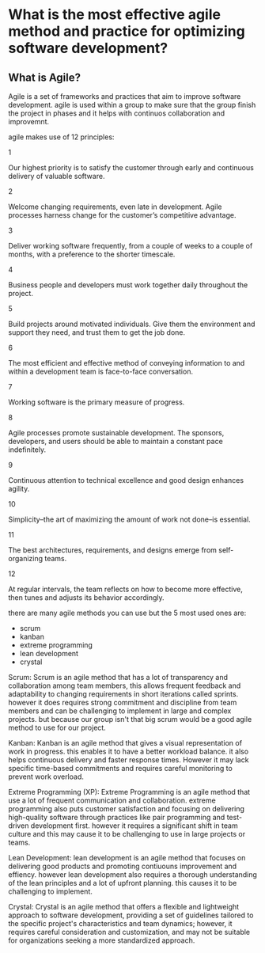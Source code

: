 # What is the most effective agile method and practice for optimizing software development?


## What is Agile?
Agile is a set of frameworks and practices that aim to improve software development. agile is used within a group to make sure that the group finish the project in phases and it helps with continuos collaboration and improvemnt.

agile makes use of 12 principles:

1

Our highest priority is to satisfy the customer through early and continuous delivery of valuable software.

2

Welcome changing requirements, even late in development. Agile processes harness change for the customer’s competitive advantage.

3

Deliver working software frequently, from a couple of weeks to a couple of months, with a preference to the shorter timescale.

4

Business people and developers must work together daily throughout the project.

5

Build projects around motivated individuals. Give them the environment and support they need, and trust them to get the job done.

6

The most efficient and effective method of conveying information to and within a development team is face-to-face conversation.

7

Working software is the primary measure of progress.

8

Agile processes promote sustainable development. The sponsors, developers, and users should be able to maintain a constant pace indefinitely.

9

Continuous attention to technical excellence and good design enhances agility.

10

Simplicity–the art of maximizing the amount of work not done–is essential.

11

The best architectures, requirements, and designs emerge from self-organizing teams.

12

At regular intervals, the team reflects on how to become more effective, then tunes and adjusts its behavior accordingly.

there are many agile methods you can use but the 5 most used ones are:
- scrum
- kanban
- extreme programming
- lean development
- crystal



Scrum:
Scrum is an agile method that has a lot of transparency and collaboration among team members, this allows frequent feedback and adaptability to changing requirements in short iterations called sprints. however it does requires strong commitment and discipline from team members and can be challenging to implement in large and complex projects. but because our group isn't that big scrum would be a good agile method to use for our project.

Kanban:
Kanban is an agile method that gives a visual representation of work in progress. this enables it to have a better workload balance. it also helps continuous delivery and faster response times. However it may lack specific time-based commitments and requires careful monitoring to prevent work overload.

Extreme Programming (XP):
Extreme Programming is an agile method that use a lot of frequent communication and collaboration. extreme programming also puts customer satisfaction and focusing on delivering high-quality software through practices like pair programming and test-driven development first. however it requires a significant shift in team culture and this may cause it to be challenging to use in large projects or teams.

Lean Development:
lean development is an agile method that focuses on delivering good products and promoting contiuouns improvement and effiency. however lean development also requires a thorough understanding of the lean principles and a lot of upfront planning. this causes it to be challenging to implement.

Crystal:
Crystal is an agile method that offers a flexible and lightweight approach to software development, providing a set of guidelines tailored to the specific project's characteristics and team dynamics; however, it requires careful consideration and customization, and may not be suitable for organizations seeking a more standardized approach.
